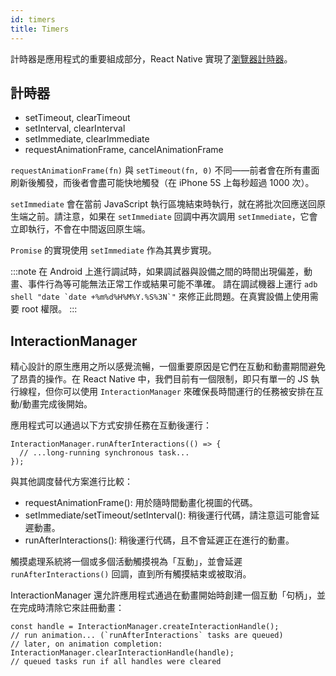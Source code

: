 ```yaml
---
id: timers
title: Timers
---
```


計時器是應用程式的重要組成部分，React Native 實現了[瀏覽器計時器](https://developer.mozilla.org/en-US/docs/Learn/JavaScript/Asynchronous/Timeouts_and_intervals)。

## 計時器

- setTimeout, clearTimeout
- setInterval, clearInterval
- setImmediate, clearImmediate
- requestAnimationFrame, cancelAnimationFrame

`requestAnimationFrame(fn)` 與 `setTimeout(fn, 0)` 不同——前者會在所有畫面刷新後觸發，而後者會盡可能快地觸發（在 iPhone 5S 上每秒超過 1000 次）。

`setImmediate` 會在當前 JavaScript 執行區塊結束時執行，就在將批次回應送回原生端之前。請注意，如果在 `setImmediate` 回調中再次調用 `setImmediate`，它會立即執行，不會在中間返回原生端。

`Promise` 的實現使用 `setImmediate` 作為其異步實現。

:::note
在 Android 上進行調試時，如果調試器與設備之間的時間出現偏差，動畫、事件行為等可能無法正常工作或結果可能不準確。
請在調試機器上運行 ``adb shell "date `date +%m%d%H%M%Y.%S%3N`"`` 來修正此問題。在真實設備上使用需要 root 權限。
:::

## InteractionManager

精心設計的原生應用之所以感覺流暢，一個重要原因是它們在互動和動畫期間避免了昂貴的操作。在 React Native 中，我們目前有一個限制，即只有單一的 JS 執行線程，但你可以使用 `InteractionManager` 來確保長時間運行的任務被安排在互動/動畫完成後開始。

應用程式可以通過以下方式安排任務在互動後運行：

```tsx
InteractionManager.runAfterInteractions(() => {
  // ...long-running synchronous task...
});
```

與其他調度替代方案進行比較：

- requestAnimationFrame(): 用於隨時間動畫化視圖的代碼。
- setImmediate/setTimeout/setInterval(): 稍後運行代碼，請注意這可能會延遲動畫。
- runAfterInteractions(): 稍後運行代碼，且不會延遲正在進行的動畫。

觸摸處理系統將一個或多個活動觸摸視為「互動」，並會延遲 `runAfterInteractions()` 回調，直到所有觸摸結束或被取消。

InteractionManager 還允許應用程式通過在動畫開始時創建一個互動「句柄」，並在完成時清除它來註冊動畫：

```tsx
const handle = InteractionManager.createInteractionHandle();
// run animation... (`runAfterInteractions` tasks are queued)
// later, on animation completion:
InteractionManager.clearInteractionHandle(handle);
// queued tasks run if all handles were cleared
```